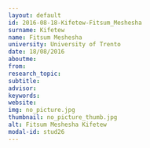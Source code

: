 ```yaml
---
layout: default 
id: 2016-08-18-Kifetew-Fitsum_Meshesha
surname: Kifetew
name: Fitsum Meshesha
university: University of Trento
date: 18/08/2016
aboutme: 
from: 
research_topic: 
subtitle: 
advisor: 
keywords: 
website: 
img: no_picture.jpg
thumbnail: no_picture_thumb.jpg
alt: Fitsum Meshesha Kifetew
modal-id: stud26
---
```

